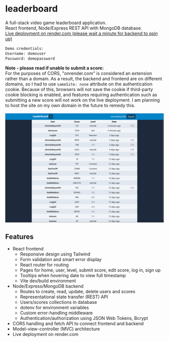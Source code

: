 # leaderboard
A full-stack video game leaderboard application.<br/>
React frontend, Node/Express REST API with MongoDB database.<br/>
[Live deployment on render.com (please wait a minute for backend to spin up)](https://leaderboard-frontend-15hu.onrender.com/)
<br/>
```
Demo credentials:
Username: demouser
Password: demopassword
```
**Note - please read if unable to submit a score:**<br/>
For the purposes of CORS, "onrender.com" is considered an extension rather than a domain. As a result, the backend and frontend are on different domains, so I had to use `sameSite: none` attribute on the authentication cookie. Because of this, browsers will not save the cookie if third-party cookie blocking is enabled, and features requiring authentication such as submitting a new score will not work on the live deployment. I am planning to host the site on my own domain in the future to remedy this.
<br/><br/>
<img src="gallery/leaderboard.png" alt="Leaderboard home page"/>
## Features
- React frontend
  - Responsive design using Tailwind
  - Form validation and smart error display
  - React router for routing
  - Pages for home, user, level, submit score, edit score, log in, sign up
  - Tooltips when hovering date to view full timestamp
  - Vite dev/build environment
- Node/Express/MongoDB backend
  - Routes to create, read, update, delete users and scores
  - Representational state transfer (REST) API
  - Users/scores collections in database
  - dotenv for environment variables
  - Custom error-handling middleware
  - Authentication/authorization using JSON Web Tokens, Bcrypt
- CORS handling and fetch API to connect frontend and backend
- Model-view-controller (MVC) architecture
- Live deployment on render.com
